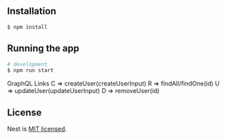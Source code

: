 ## Installation

```bash
$ npm install
```

## Running the app

```bash
# development
$ npm run start
```
GraphQL Links
C => createUser(createUserInput)
R => findAll/findOne(id)
U => updateUser(updateUserInput)
D => removeUser(id)

## License

Nest is [MIT licensed](LICENSE).
